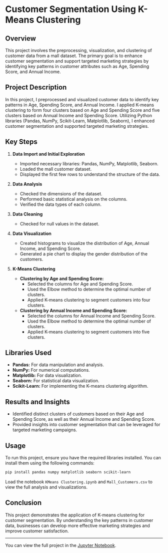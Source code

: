 # Customer Segmentation Using K-Means Clustering

## Overview

This project involves the preprocessing, visualization, and clustering of customer data from a mall dataset. The primary goal is to enhance customer segmentation and support targeted marketing strategies by identifying key patterns in customer attributes such as Age, Spending Score, and Annual Income.

## Project Description

In this project, I preprocessed and visualized customer data to identify key patterns in Age, Spending Score, and Annual Income. I applied K-means clustering to form four clusters based on Age and Spending Score and five clusters based on Annual Income and Spending Score. Utilizing Python libraries (Pandas, NumPy, Scikit-Learn, Matplotlib, Seaborn), I enhanced customer segmentation and supported targeted marketing strategies.

## Key Steps

1. **Data Import and Initial Exploration**
   - Imported necessary libraries: Pandas, NumPy, Matplotlib, Seaborn.
   - Loaded the mall customer dataset.
   - Displayed the first few rows to understand the structure of the data.

2. **Data Analysis**
   - Checked the dimensions of the dataset.
   - Performed basic statistical analysis on the columns.
   - Verified the data types of each column.

3. **Data Cleaning**
   - Checked for null values in the dataset.

4. **Data Visualization**
   - Created histograms to visualize the distribution of Age, Annual Income, and Spending Score.
   - Generated a pie chart to display the gender distribution of the customers.

5. **K-Means Clustering**
   - **Clustering by Age and Spending Score:**
     - Selected the columns for Age and Spending Score.
     - Used the Elbow method to determine the optimal number of clusters.
     - Applied K-means clustering to segment customers into four clusters.
   - **Clustering by Annual Income and Spending Score:**
     - Selected the columns for Annual Income and Spending Score.
     - Used the Elbow method to determine the optimal number of clusters.
     - Applied K-means clustering to segment customers into five clusters.

## Libraries Used

- **Pandas:** For data manipulation and analysis.
- **NumPy:** For numerical computations.
- **Matplotlib:** For data visualization.
- **Seaborn:** For statistical data visualization.
- **Scikit-Learn:** For implementing the K-means clustering algorithm.

## Results and Insights

- Identified distinct clusters of customers based on their Age and Spending Score, as well as their Annual Income and Spending Score.
- Provided insights into customer segmentation that can be leveraged for targeted marketing campaigns.

## Usage

To run this project, ensure you have the required libraries installed. You can install them using the following commands:

```bash
pip install pandas numpy matplotlib seaborn scikit-learn
```

Load the notebook `KMeans Clustering.ipynb` and `Mall_Customers.csv` to view the full analysis and visualizations.

## Conclusion

This project demonstrates the application of K-means clustering for customer segmentation. By understanding the key patterns in customer data, businesses can develop more effective marketing strategies and improve customer satisfaction.

---

You can view the full project in the [Jupyter Notebook](https://github.com/SreeNihaar/Clustering-the-Customers-using-KMeans/blob/main/KMeans%20Clustering.ipynb).
